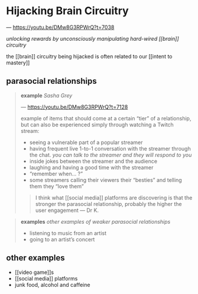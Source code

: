 # Hijacking Brain Circuitry

&mdash; <https://youtu.be/DMw8G3RPWrQ?t=7038>

_unlocking rewards by unconsciously manipulating hard-wired [[brain]] circuitry_

the [[brain]] circuitry being hijacked is often related to our [[intent to mastery]]

## parasocial relationships

> **example** _Sasha Grey_
>
> &mdash; <https://youtu.be/DMw8G3RPWrQ?t=7128>
>
> example of items that should come at a certain “tier” of a relationship, but can also be experienced simply through watching a Twitch stream:
>
> - seeing a vulnerable part of a popular streamer
> - having frequent live 1-to-1 conversation with the streamer through the chat. _you can talk to the streamer and they will respond to you_
> - inside jokes between the streamer and the audience
> - laughing and having a good time with the streamer
> - “remember when... ?”
> - some streamers calling their viewers their “besties” and telling them they “love them”
>
> > I think what [[social media]] platforms are discovering is that the stronger the parasocial relationship, probably the higher the user engagement &mdash; Dr K.

> **examples** _other examples of weaker parasocial relationships_
>
> - listening to music from an artist
> - going to an artist’s concert

## other examples

- [[video game]]s
- [[social media]] platforms
- junk food, alcohol and caffeine
